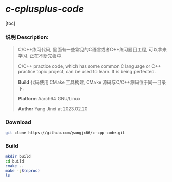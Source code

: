 # ***c-cplusplus-code***

[toc]

### 说明	Description:

> C/C++练习代码, 里面有一些常见的C语言或者C++练习题目工程, 可以拿来学习. 正在不断完善中.
>
> C/C++ practice code, which has some common C language or C++ practice topic project, can be used to learn. It is being perfected.
>
> **Build**         代码使用 CMake 工具构建, CMake 源码与C/C++源码位于同一目录下.
>
>
> **Platform**      Aarch64 GNU/Linux
>
>
> **Author**        Yang Jinxi  at 2023.02.20

### **Download**

```bash
git clone https://github.com/yangjx66/c-cpp-code.git
```

### **Build**

```bash
mkdir build
cd build
cmake ..
make -j$(nproc)
ls
```

